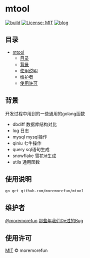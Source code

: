 # mtool

[![build](https://github.com/moremorefun/mtool/workflows/build/badge.svg)](https://github.com/moremorefun/mtool/actions?query=workflow%3Abuild)
[![License: MIT](https://img.shields.io/badge/License-MIT-brightgreen.svg)](https://github.com/moremorefun/mtool/blob/master/LICENSE)
[![blog](https://img.shields.io/badge/blog-@moremorefun-brightgreen.svg)](https://www.jidangeng.com)


## 目录

- [mtool](#mtool)
  - [目录](#目录)
  - [背景](#背景)
  - [使用说明](#使用说明)
  - [维护者](#维护者)
  - [使用许可](#使用许可)

## 背景

开发过程中用到的一些通用的golang函数

- dbdiff 数据库结构对比
- log 日志
- mysql mysql操作
- qiniu 七牛操作
- query sql语句生成
- snowflake 雪花id生成
- utils 通用函数


## 使用说明

```go get github.com/moremorefun/mtool```
   
## 维护者

[@moremorefun](https://github.com/moremorefun)
[那些年我们De过的Bug](https://www.jidangeng.com)

## 使用许可

[MIT](LICENSE) © moremorefun
